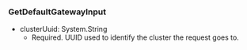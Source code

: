 ### GetDefaultGatewayInput


- clusterUuid: System.String
  - Required. UUID used to identify the cluster the request goes to.
